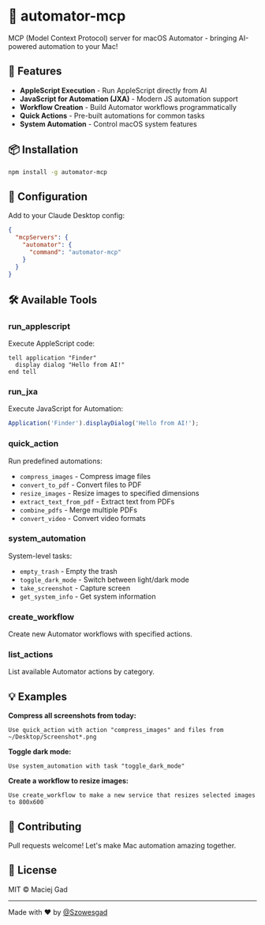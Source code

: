 # 🤖 automator-mcp

MCP (Model Context Protocol) server for macOS Automator - bringing AI-powered automation to your Mac!

## 🚀 Features

- **AppleScript Execution** - Run AppleScript directly from AI
- **JavaScript for Automation (JXA)** - Modern JS automation support  
- **Workflow Creation** - Build Automator workflows programmatically
- **Quick Actions** - Pre-built automations for common tasks
- **System Automation** - Control macOS system features

## 📦 Installation

```bash
npm install -g automator-mcp
```

## 🔧 Configuration

Add to your Claude Desktop config:

```json
{
  "mcpServers": {
    "automator": {
      "command": "automator-mcp"
    }
  }
}
```

## 🛠️ Available Tools

### run_applescript
Execute AppleScript code:
```applescript
tell application "Finder"
  display dialog "Hello from AI!"
end tell
```

### run_jxa
Execute JavaScript for Automation:
```javascript
Application('Finder').displayDialog('Hello from AI!');
```

### quick_action
Run predefined automations:
- `compress_images` - Compress image files
- `convert_to_pdf` - Convert files to PDF
- `resize_images` - Resize images to specified dimensions
- `extract_text_from_pdf` - Extract text from PDFs
- `combine_pdfs` - Merge multiple PDFs
- `convert_video` - Convert video formats

### system_automation
System-level tasks:
- `empty_trash` - Empty the trash
- `toggle_dark_mode` - Switch between light/dark mode
- `take_screenshot` - Capture screen
- `get_system_info` - Get system information

### create_workflow
Create new Automator workflows with specified actions.

### list_actions
List available Automator actions by category.

## 💡 Examples

**Compress all screenshots from today:**
```
Use quick_action with action "compress_images" and files from ~/Desktop/Screenshot*.png
```

**Toggle dark mode:**
```
Use system_automation with task "toggle_dark_mode"
```

**Create a workflow to resize images:**
```
Use create_workflow to make a new service that resizes selected images to 800x600
```

## 🤝 Contributing

Pull requests welcome! Let's make Mac automation amazing together.

## 📄 License

MIT © Maciej Gad

---

Made with ❤️ by [@Szowesgad](https://github.com/Szowesgad)